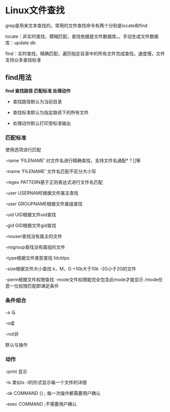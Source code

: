 # Linux文件查找

grep是用来文本查找的，常用的文件查找命令有两个分别是locate和find

locate：非实时查找，模糊匹配，查找依据是文件数据库。。手动生成文件数据库：update db

find：实时查找，精确匹配，遍历指定目录中的所有文件完成查找，速度慢，文件支持众多查找标准

## find用法

**find  查找路径 匹配标准 处理动作**

- 查找路径默认为当前目录



- 查找标准默认为指定路径下的所有文件



- 处理动作默认打印至标准输出


### 匹配标准

使用选项进行匹配

-name ‘FILENAME’ 对文件名进行精确查找，支持文件名通配*？[]等

-iname  ‘FILENAME’ 文件名匹配不区分大小写



-regex PATTERN基于正则表达式进行文件名匹配



-user USERNAME根据文件属主查找

-user GROUPNAME根据文件属组查找



-uid UID根据文件uid查找

-gid GID根据文件gid查找



-nouser查找没有属主的文件

-nogroup查找没有属组的文件



-type根据文件类型查找      fdcblps



-size根据文件大小查找 k，M，G               +10k大于10k          -2G小于2G的文件



-perm根据文件权限查找 -mode文件权限能完全包含此mode才能显示  /mode任意一位权限匹配即满足条件

 

### 条件组合

-a 与

-o或

-not非

默认与操作



### 动作

-print 显示

-ls 类似ls -l的形式显示每一个文件的详细

-ok COMMAND {} \; 每一次操作都需要用户确认

-exec COMMAND \;不需要用户确认







